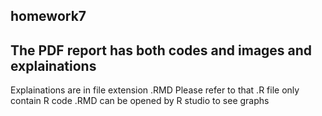 ## homework7
## The PDF report has both codes and images and explainations
Explainations are in file extension .RMD Please refer to that
.R file only contain R code
.RMD can be opened by R studio to see graphs
